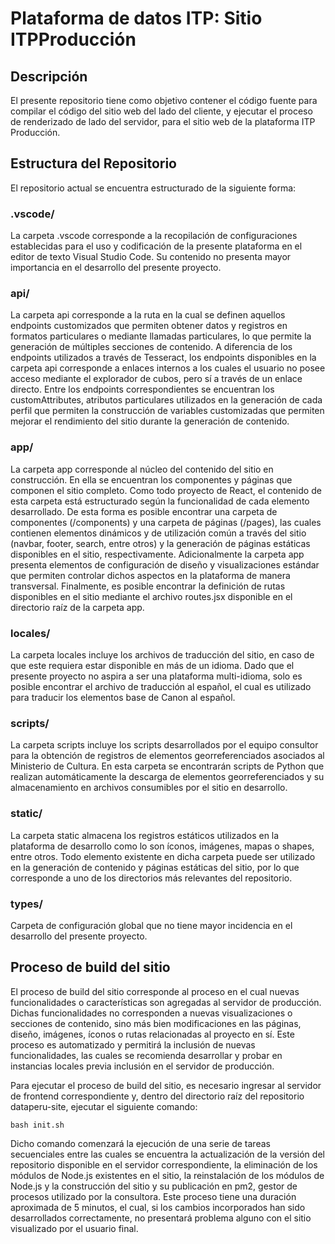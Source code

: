 # Plataforma de datos ITP: Sitio ITPProducción

## Descripción
El presente repositorio tiene como objetivo contener el código fuente para compilar el código del sitio web del lado del cliente, y ejecutar el proceso de renderizado de lado del servidor, para el sitio web de la plataforma ITP Producción.

## Estructura del Repositorio

El repositorio actual se encuentra estructurado de la siguiente forma:

### .vscode/

La carpeta .vscode corresponde a la recopilación de configuraciones establecidas para el uso y codificación de la presente plataforma en el editor de texto Visual Studio Code. Su contenido no presenta mayor importancia en el desarrollo del presente proyecto.

### api/

La carpeta api corresponde a la ruta en la cual se definen aquellos endpoints customizados que permiten obtener datos y registros en formatos particulares o mediante llamadas particulares, lo que permite la generación de múltiples secciones de contenido. A diferencia de los endpoints utilizados a través de Tesseract, los endpoints disponibles en la carpeta api corresponde a enlaces internos a los cuales el usuario no posee acceso mediante el explorador de cubos, pero sí a través de un enlace directo. Entre los endpoints correspondientes se encuentran los customAttributes, atributos particulares utilizados en la generación de cada perfil que permiten la construcción de variables customizadas que permiten mejorar el rendimiento del sitio durante la generación de contenido.

### app/

La carpeta app corresponde al núcleo del contenido del sitio en construcción. En ella se encuentran los componentes y páginas que componen el sitio completo. Como todo proyecto de React, el contenido de esta carpeta está estructurado según la funcionalidad de cada elemento desarrollado. De esta forma es posible encontrar una carpeta de componentes (/components) y una carpeta de páginas (/pages), las cuales contienen elementos dinámicos y de utilización común a través del sitio (navbar, footer, search, entre otros) y la generación de páginas estáticas disponibles en el sitio, respectivamente. Adicionalmente la carpeta app presenta elementos de configuración de diseño y visualizaciones estándar que permiten controlar dichos aspectos en la plataforma de manera transversal. Finalmente, es posible encontrar la definición de rutas disponibles en el sitio mediante el archivo routes.jsx disponible en el directorio raíz de la carpeta app.

### locales/

La carpeta locales incluye los archivos de traducción del sitio, en caso de que este requiera estar disponible en más de un idioma. Dado que el presente proyecto no aspira a ser una plataforma multi-idioma, solo es posible encontrar el archivo de traducción al español, el cual es utilizado para traducir los elementos base de Canon al español.

### scripts/

La carpeta scripts incluye los scripts desarrollados por el equipo consultor para la obtención de registros de elementos georreferenciados asociados al Ministerio de Cultura. En esta carpeta se encontrarán scripts de Python que realizan automáticamente la descarga de elementos georreferenciados y su almacenamiento en archivos consumibles por el sitio en desarrollo.

### static/

La carpeta static almacena los registros estáticos utilizados en la plataforma de desarrollo como lo son íconos, imágenes, mapas o shapes, entre otros. Todo elemento existente en dicha carpeta puede ser utilizado en la generación de contenido y páginas estáticas del sitio, por lo que corresponde a uno de los directorios más relevantes del repositorio.

### types/

Carpeta de configuración global que no tiene mayor incidencia en el desarrollo del presente proyecto.


## Proceso de build del sitio

El proceso de build del sitio corresponde al proceso en el cual nuevas funcionalidades o características son agregadas al servidor de producción. Dichas funcionalidades no corresponden a nuevas visualizaciones o secciones de contenido, sino más bien modificaciones en las páginas, diseño, imágenes, íconos o rutas relacionadas al proyecto en sí. Este proceso es automatizado y permitirá la inclusión de nuevas funcionalidades, las cuales se recomienda desarrollar y probar en instancias locales previa inclusión en el servidor de producción.

Para ejecutar el proceso de build del sitio, es necesario ingresar al servidor de frontend correspondiente y, dentro del directorio raíz del repositorio dataperu-site, ejecutar el siguiente comando:

```bash init.sh```

Dicho comando comenzará la ejecución de una serie de tareas secuenciales entre las cuales se encuentra la actualización de la versión del repositorio disponible en el servidor correspondiente, la eliminación de los módulos de Node.js existentes en el sitio, la reinstalación de los módulos de Node.js y la construcción del sitio y su publicación en pm2, gestor de procesos utilizado por la consultora. Este proceso tiene una duración aproximada de 5 minutos, el cual, si los cambios incorporados han sido desarrollados correctamente, no presentará problema alguno con el sitio visualizado por el usuario final.
